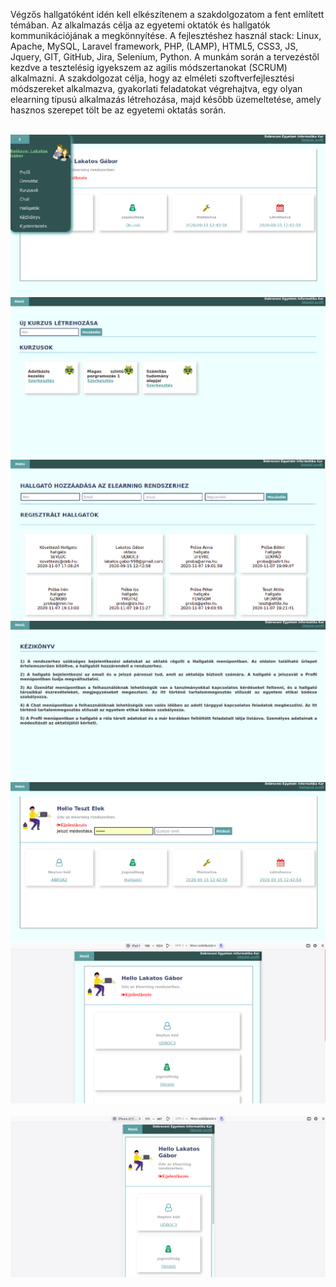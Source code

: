 <p> Végzős hallgatóként idén kell elkészítenem a szakdolgozatom a fent említett
témában. Az alkalmazás célja az egyetemi oktatók és hallgatók kommunikációjának
a megkönnyítése. A fejlesztéshez használ stack: Linux, Apache, MySQL, Laravel
framework, PHP, (LAMP), HTML5, CSS3, JS, Jquery, GIT, GitHub, Jira, Selenium,
Python. A munkám során a tervezéstől kezdve a tesztelésig igyekszem az agilis
módszertanokat (SCRUM) alkalmazni. A szakdolgozat célja, hogy az elméleti
szoftverfejlesztési módszereket alkalmazva, gyakorlati feladatokat végrehajtva, egy
olyan elearning típusú alkalmazás létrehozása, majd később üzemeltetése, amely
hasznos szerepet tölt be az egyetemi oktatás során.</p>



<img src="bi-thesis/public/fotos/5.png" alt="">

<img src="/public/fotos/1.png" alt="">

<img src="/public/fotos/2.png" alt="">

<img src="/public/fotos/3.png" alt="">

<img src="/public/fotos/4.png" alt="">

<img src="/public/fotos/6.png" alt="">

<img src="/public/fotos/7.png" alt="">

<img src="/public/fotos/8.png" alt="">

<img src="/public/fotos/9.png" alt="">
